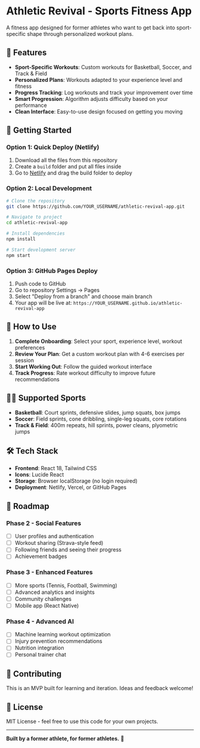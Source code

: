# Athletic Revival - Sports Fitness App

A fitness app designed for former athletes who want to get back into sport-specific shape through personalized workout plans.

## 🎯 Features

- **Sport-Specific Workouts**: Custom workouts for Basketball, Soccer, and Track & Field
- **Personalized Plans**: Workouts adapted to your experience level and fitness
- **Progress Tracking**: Log workouts and track your improvement over time
- **Smart Progression**: Algorithm adjusts difficulty based on your performance
- **Clean Interface**: Easy-to-use design focused on getting you moving

## 🚀 Getting Started

### Option 1: Quick Deploy (Netlify)
1. Download all the files from this repository
2. Create a `build` folder and put all files inside
3. Go to [Netlify](https://netlify.com) and drag the build folder to deploy

### Option 2: Local Development
```bash
# Clone the repository
git clone https://github.com/YOUR_USERNAME/athletic-revival-app.git

# Navigate to project
cd athletic-revival-app

# Install dependencies
npm install

# Start development server
npm start
```

### Option 3: GitHub Pages Deploy
1. Push code to GitHub
2. Go to repository Settings → Pages
3. Select "Deploy from a branch" and choose main branch
4. Your app will be live at: `https://YOUR_USERNAME.github.io/athletic-revival-app`

## 📱 How to Use

1. **Complete Onboarding**: Select your sport, experience level, workout preferences
2. **Review Your Plan**: Get a custom workout plan with 4-6 exercises per session
3. **Start Working Out**: Follow the guided workout interface
4. **Track Progress**: Rate workout difficulty to improve future recommendations

## 🏃‍♂️ Supported Sports

- **Basketball**: Court sprints, defensive slides, jump squats, box jumps
- **Soccer**: Field sprints, cone dribbling, single-leg squats, core rotations  
- **Track & Field**: 400m repeats, hill sprints, power cleans, plyometric jumps

## 🛠 Tech Stack

- **Frontend**: React 18, Tailwind CSS
- **Icons**: Lucide React
- **Storage**: Browser localStorage (no login required)
- **Deployment**: Netlify, Vercel, or GitHub Pages

## 🔄 Roadmap

### Phase 2 - Social Features
- [ ] User profiles and authentication
- [ ] Workout sharing (Strava-style feed)
- [ ] Following friends and seeing their progress
- [ ] Achievement badges

### Phase 3 - Enhanced Features
- [ ] More sports (Tennis, Football, Swimming)
- [ ] Advanced analytics and insights
- [ ] Community challenges
- [ ] Mobile app (React Native)

### Phase 4 - Advanced AI
- [ ] Machine learning workout optimization
- [ ] Injury prevention recommendations
- [ ] Nutrition integration
- [ ] Personal trainer chat

## 🤝 Contributing

This is an MVP built for learning and iteration. Ideas and feedback welcome!

## 📄 License

MIT License - feel free to use this code for your own projects.

---

**Built by a former athlete, for former athletes.** 💪
